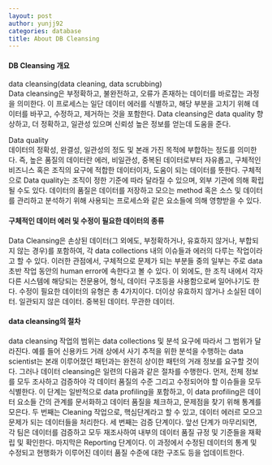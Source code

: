 ```yaml
---
layout: post
author: yunjj92 
categories: database
title: About DB Cleansing
---
```

<article>
<h4>
    DB Cleansing 개요
</h4>
<p>
    data cleansing(data cleaning, data scrubbing) <br>
    Data cleansing은 부정확하고, 불완전하고, 오류가 존재하는 데이터를 바로잡는 과정을 의미한다. 이 프로세스는 일단 데이터 에러를 식별하고, 해당 부분을 고치기 위해 데이터를 바꾸고, 수정하고, 제거하는 것을 포함한다. Data cleansing은 data quality 향상하고, 더 정확하고, 일관성 있으며 신뢰성 높은 정보를 얻는데 도움을 준다. 
</p>
<p></p>
<p>
    Data quality<br>
    데이터의 정확성, 완결성, 일관성의 정도 및 본래 가진 목적에 부합하는 정도를 의미한다. 즉, 높은 품질의 데이터란 에러, 비일관성, 중복된 데이터로부터 자유롭고, 구체적인 비즈니스 혹은 조직의 요구에 적합한 데이터이자, 도움이 되는 데이터를 뜻한다. 구체적으로 Data quality는 조직이 정한 기준에 따라 달라질 수 있으며, 외부 기관에 의해 확립될 수도 있다. 데이터의 품질은 데이터를 저장하고 모으는 method 혹은 소스 및 데이터를 관리하고 분석하기 위해 사용되는 프로세스와 같은 요소들에 의해 영향받을 수 있다.</p>
<h4>구체적인 데이터 에러 및 수정이 필요한 데이터의 종류</h4>
<p>
    Data Cleansing은 손상된 데이터(그 외에도, 부정확하거나, 유효하지 않거나, 부합되지 않는 경우)를 포함하여, 각 data collections 내의 이슈들과 에러의 다루는 작업이라고 할 수 있다. 이러한 관점에서, 구체적으로 문제가 되는 부분들 중의 일부는 주로 data 초반 작업 동안의 human error에 속한다고 볼 수 있다. 이 외에도, 한 조직 내에서 각자 다른 시스템에 해당되는 전문용어, 형식, 데이터 구조등을 사용함으로써 일어나기도 한다. 수정이 필요한 데이터의 유형은 총 4가지이다. 더이상 유효하지 않거나 소실된 데이터. 일관되지 않은 데이터. 중복된 데이터. 무관한 데이터. 
</p>
<h4> data cleansing의 절차</h4>
<p>
    data cleansing 작업의 범위는 data collections 및 분석 요구에 따라서 그 범위가 달라진다. 예를 들어 신용카드 거래 상에서 사기 추적을 위한 분석을 수행하는 data scientist는 본래 이루어졌던 패턴과는 완전히 상이한 패턴의 거래 정보를 요구할 것이다. 그러나 데이터 cleansing은 일련의 다음과 같은 절차를 수행한다. 먼저, 전체 정보를 모두 조사하고 검증하야 각 데이터 품질의 수준 그리고 수정되어야 할 이슈들을 모두 식별한다. 이 단계는 일반적으로 data profiling을 포함하고, 이 data profiling은 데이터 요소들 간의 관계를 문서화하고 데이터 품질을 체크하고, 문제점을 찾기 위해 통계를 모은다. 두 번째는 Cleaning 작업으로, 핵심단계라고 할 수 있고, 데이터 에러르 모으고 문제가 되는 데이터들을 처리한다. 세 번째는 검증 단계이다. 앞선 단계가 마무리되면, 각 팀은 데이터를 검증하고 모두 재조사하여 내부의 데이터 품질 규정 및 기준들을 재확립 및 확인한다. 마지막은 Reporting  단계이다. 이 과정에서 수정된 데이터의 통계 및 수정되고 현행화가 이루어진 데이터 품질 수준에 대한 구조도 등을 업데이트한다. 
</p>
<h4></h4>
<p></p>
</article>